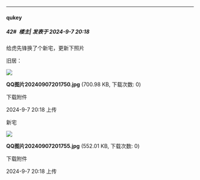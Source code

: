 ﻿
*****

####  qukey  
##### 42#         楼主| 发表于 2024-9-7 20:18

给虎先锋换了个新宅，更新下照片

旧居：

<img src="https://img.saraba1st.com/forum/202409/07/201816gxf99rlammf2rxfu.jpg" referrerpolicy="no-referrer">

<strong>QQ图片20240907201750.jpg</strong> (700.98 KB, 下载次数: 0)

下载附件

2024-9-7 20:18 上传

新宅

<img src="https://img.saraba1st.com/forum/202409/07/201827b00181hfdbzzds80.jpg" referrerpolicy="no-referrer">

<strong>QQ图片20240907201755.jpg</strong> (552.01 KB, 下载次数: 0)

下载附件

2024-9-7 20:18 上传

